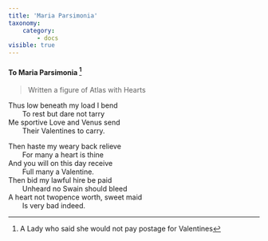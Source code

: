 ```yaml
---
title: 'Maria Parsimonia'
taxonomy:
    category:
        - docs
visible: true
---
```


#### To Maria Parsimonia [^1]

> Written a figure of Atlas with Hearts

Thus low beneath my load I bend  
&emsp;&emsp;To rest but dare not tarry  
Me sportive Love and Venus send  
&emsp;&emsp;Their Valentines to carry.  
	
Then haste my weary back relieve  
&emsp;&emsp;For many a heart is thine  
And you will on this day receive  
&emsp;&emsp;Full many a Valentine.  
Then bid my lawful hire be paid  
&emsp;&emsp;Unheard no Swain should bleed  
A heart not twopence worth, sweet maid  
&emsp;&emsp;Is very bad indeed.  
	
[^1]: A Lady who said she would not pay postage for Valentines